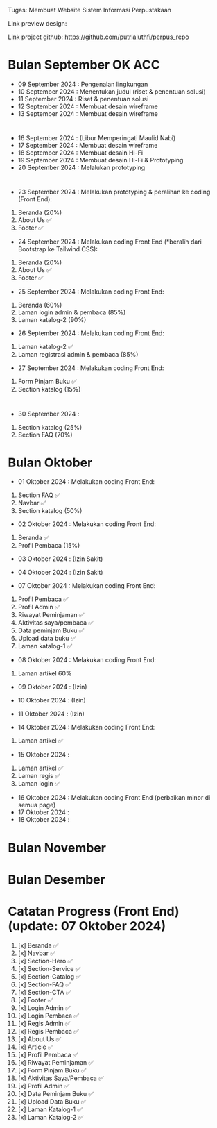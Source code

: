 Tugas: Membuat Website Sistem Informasi Perpustakaan

Link preview design: 

Link project github: https://github.com/putrialuthfi/perpus_repo
#

# Bulan September OK ACC
- 09 September 2024 : Pengenalan lingkungan
- 10 September 2024 : Menentukan judul (riset & penentuan solusi)
- 11 September 2024 : Riset & penentuan solusi
- 12 September 2024 : Membuat desain wireframe
- 13 September 2024 : Membuat desain wireframe
#
- 16 September 2024 : (Libur Memperingati Maulid Nabi)
- 17 September 2024 : Membuat desain wireframe
- 18 September 2024 : Membuat desain Hi-Fi
- 19 September 2024 : Membuat desain Hi-Fi & Prototyping
- 20 September 2024 : Melalukan prototyping
#
- 23 September 2024 : Melakukan prototyping & peralihan ke coding (Front End):
1. Beranda (20%)
2. About Us ✅
3. Footer ✅

- 24 September 2024 : Melakukan coding Front End (*beralih dari Bootstrap ke Tailwind CSS):
1. Beranda (20%)
2. About Us ✅
3. Footer ✅


- 25 September 2024 : Melakukan coding Front End:
1. Beranda (60%)
2. Laman login admin & pembaca (85%)
3. Laman katalog-2 (90%)


- 26 September 2024 : Melakukan coding Front End:
1. Laman katalog-2 ✅
2. Laman registrasi admin & pembaca (85%)


- 27 September 2024 : Melakukan coding Front End:
1. Form Pinjam Buku ✅
2. Section katalog (15%)


#
- 30 September 2024 :
1. Section katalog (25%)
2. Section FAQ (70%)

# Bulan Oktober
- 01 Oktober 2024 : Melakukan coding Front End:
1. Section FAQ ✅
2. Navbar ✅
3. Section katalog (50%)

- 02 Oktober 2024 : Melakukan coding Front End:
1. Beranda ✅
2. Profil Pembaca (15%)

- 03 Oktober 2024 : (Izin Sakit)
- 04 Oktober 2024 : (Izin Sakit)

- 07 Oktober 2024 : Melakukan coding Front End:
1. Profil Pembaca ✅
2. Profil Admin ✅
3. Riwayat Peminjaman ✅
4. Aktivitas saya/pembaca ✅
5. Data peminjam Buku ✅
6. Upload data buku ✅
7. Laman katalog-1 ✅

- 08 Oktober 2024 : Melakukan coding Front End:
1. Laman artikel 60%

- 09 Oktober 2024 : (Izin)
- 10 Oktober 2024 : (Izin)
- 11 Oktober 2024 : (Izin)

- 14 Oktober 2024 : Melakukan coding Front End:
1. Laman artikel ✅

- 15 Oktober 2024 : 
1. Laman artikel ✅
2. Laman regis ✅
3. Laman login ✅

- 16 Oktober 2024 : Melakukan coding Front End (perbaikan minor di semua page)
- 17 Oktober 2024 :
- 18 Oktober 2024 :


# Bulan November


# Bulan Desember


##
# Catatan Progress (Front End) (update: 07 Oktober 2024)
1. [x] Beranda ✅
2. [x] Navbar ✅
3. [x] Section-Hero ✅
4. [x] Section-Service ✅
5. [x] Section-Catalog ✅
6. [x] Section-FAQ ✅
7. [x] Section-CTA ✅
8. [x] Footer ✅
9. [x] Login Admin ✅
10. [x] Login Pembaca ✅
11. [x] Regis Admin ✅
12. [x] Regis Pembaca ✅
13. [x] About Us ✅
14. [x] Article ✅
15. [x] Profil Pembaca ✅
16. [x] Riwayat Peminjaman ✅
17. [x] Form Pinjam Buku ✅
18. [x] Aktivitas Saya/Pembaca ✅
19. [x] Profil Admin ✅
20. [x] Data Peminjam Buku ✅
21. [x] Upload Data Buku ✅
22. [x] Laman Katalog-1 ✅
23. [x] Laman Katalog-2 ✅